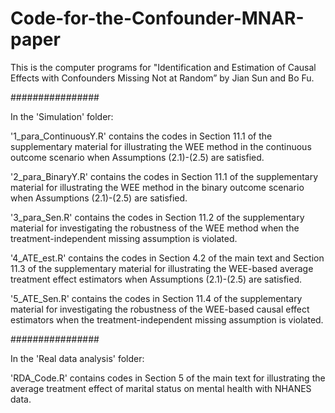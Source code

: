# Code-for-the-Confounder-MNAR-paper
This is the computer programs for 
"Identification and Estimation of Causal Effects with Confounders Missing Not at Random” 
by Jian Sun and Bo Fu.

################

In the 'Simulation' folder:

'1_para_ContinuousY.R' contains the codes in Section 11.1 of the supplementary material for illustrating the WEE method in the continuous outcome scenario when Assumptions (2.1)-(2.5) are satisfied. 

'2_para_BinaryY.R' contains the codes in Section 11.1 of the supplementary material for illustrating the WEE method in the binary outcome scenario when Assumptions (2.1)-(2.5) are satisfied. 

'3_para_Sen.R' contains the codes in Section 11.2 of the supplementary material for investigating the robustness of the WEE method when the treatment-independent missing assumption is violated.

'4_ATE_est.R' contains the codes in Section 4.2 of the main text and Section 11.3 of the supplementary material for illustrating the WEE-based average treatment effect estimators when Assumptions (2.1)-(2.5) are satisfied. 

'5_ATE_Sen.R' contains the codes in Section 11.4 of the supplementary material for investigating the robustness of the WEE-based causal effect estimators when the treatment-independent missing assumption is violated.

################

In the 'Real data analysis' folder:

'RDA_Code.R' contains codes in Section 5 of the main text for illustrating the average treatment effect of marital status on mental health with NHANES data. 
